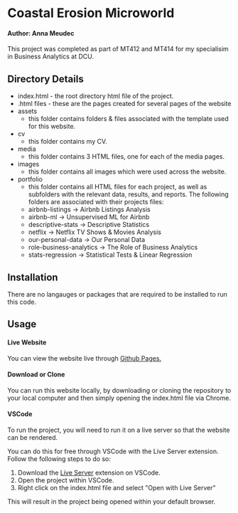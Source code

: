 # Coastal Erosion Microworld
#### Author: Anna Meudec

This project was completed as part of MT412 and MT414 for my specialisim in Business Analytics at DCU.

## Directory Details

- index.html - the root directory html file of the project.
- .html files - these are the pages created for several pages of the website
- assets
  - this folder contains folders & files associated with the template used for this website.
- cv
  - this folder contains my CV.
- media
  - this folder contains 3 HTML files, one for each of the media pages.
- images 
  - this folder contains all images which were used across the website.
- portfolio 
  - this folder contains all HTML files for each project, as well as subfolders with the relevant data, results, and reports. The following folders are associated with their projects files:
  - airbnb-listings -> Airbnb Listings Analysis
  - airbnb-ml -> Unsupervised ML for Airbnb
  - descriptive-stats -> Descriptive Statistics
  - netflix -> Netflix TV Shows & Movies Analysis
  - our-personal-data -> Our Personal Data
  - role-business-analytics -> The Role of Business Analytics
  - stats-regression -> Statistical Tests & Linear Regression 

## Installation

There are no langauges or packages that are required to be installed to run this code.

## Usage

#### Live Website
You can view the website live through [Github Pages.](https://annameudec.github.io/Anna_Meudec_Portfolio/)

#### Download or Clone
You can run this website locally, by downloading or cloning the repository to your local computer and then simply opening the index.html file via Chrome.

#### VSCode

To run the project, you will need to run it on a live server so that the website can be rendered.

You can do this for free through VSCode with the Live Server extension. Follow the following steps to do so:

1. Download the [Live Server](https://marketplace.visualstudio.com/items?itemName=ritwickdey.LiveServer) extension on VSCode.
2. Open the project within VSCode.
3. Right click on the index.html file and select "Open with Live Server"

This will result in the project being opened within your default browser.